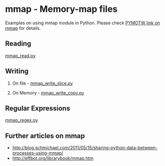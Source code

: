 mmap - Memory-map files
==========

Examples on using mmap module in Python. Please check [PYMOTW link on mmap](http://pymotw.com/2/mmap/) for details.

Reading
------
[mmap_read.py](mmap_read.py)

Writing
------
1. On file - [mmap_write_slice.py](mmap_write_slice.py)

2. On Memory - [mmap_write_copy.py](mmap_write_copy.py)

Regular Expressions
------
[mmap_regex.py](mmap_regex.py)

Further articles on mmap
------
  * http://blog.schmichael.com/2011/05/15/sharing-python-data-between-processes-using-mmap/
  * http://effbot.org/librarybook/mmap.htm
